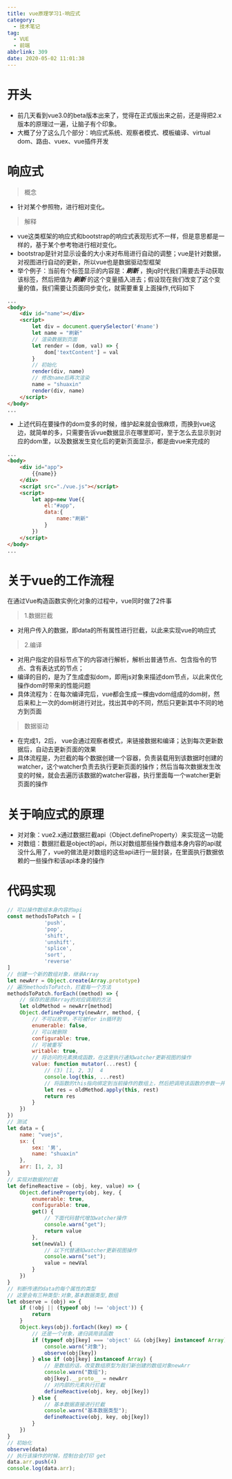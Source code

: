 ```yaml
---
title: vue原理学习1-响应式
category:
  - 技术笔记
tag:
  - VUE
  - 前端
abbrlink: 309
date: 2020-05-02 11:01:38
---
```


# 开头
- 前几天看到vue3.0的beta版本出来了，觉得在正式版出来之前，还是得把2.x版本的原理过一遍，让脑子有个印象。
- 大概了分了这么几个部分：响应式系统、观察者模式、模板编译、virtual dom、路由、vuex、vue插件开发

<!-- more -->

# 响应式
>概念
- 针对某个参照物，进行相对变化。

>解释
- vue这类框架的响应式和bootstrap的响应式表现形式不一样，但是意思都是一样的，基于某个参考物进行相对变化。
- bootstrap是针对显示设备的大小来对布局进行自动的调整；vue是针对数据，对视图进行自动的更新，所以vue也是数据驱动型框架
- 举个例子：当前有个标签显示的内容是：***刷新*** ，换jq时代我们需要去手动获取该标签，然后把值为 ***刷新*** 的这个变量插入进去；假设现在我们改变了这个变量的值，我们需要让页面同步变化，就需要重复上面操作,代码如下
```html
...
<body>
    <div id="name"></div>
    <script>
        let div = document.querySelector('#name')
        let name = "刷新"
        // 渲染数据到页面
        let render = (dom, val) => {
            dom['textContent'] = val
        }
        // 初始化
        render(div, name)
        // 修改name后再次渲染
        name = "shuaxin"
        render(div, name)
    </script>
</body>
...
```
- 上述代码在要操作的dom变多的时候，维护起来就会很麻烦，而换到vue这边，就简单的多，只需要告诉vue数据显示在哪里即可，至于怎么去显示到对应的dom里，以及数据发生变化后的更新页面显示，都是由vue来完成的
```html
...
<body>
    <div id="app">
        {{name}}
    </div>
    <script src="./vue.js"></script>
    <script>
        let app=new Vue({
            el:"#app",
            data:{
                name:"刷新"
            }
        })
    </script>
</body>
...
```

# 关于vue的工作流程
在通过Vue构造函数实例化对象的过程中，vue同时做了2件事

>1.数据拦截
- 对用户传入的数据，即data的所有属性进行拦截，以此来实现vue的响应式

>2.编译
- 对用户指定的目标节点下的内容进行解析，解析出普通节点、包含指令的节点、含有表达式的节点；
- 编译的目的，是为了生成虚拟dom，即用js对象来描述dom节点，以此来优化操作dom时带来的性能问题
- 具体流程为：在每次编译完后，vue都会生成一棵由vdom组成的dom树，然后来和上一次的dom树进行对比，找出其中的不同，然后只更新其中不同的地方到页面

>数据驱动
- 在完成1，2后， vue会通过观察者模式，来链接数据和编译；达到每次更新数据后，自动去更新页面的效果
- 具体流程是，为拦截的每个数据创建一个容器，负责装载用到该数据时创建的watcher，这个watcher负责去执行更新页面的操作；然后当每次数据发生改变的时候，就会去遍历该数据的watcher容器，执行里面每一个watcher更新页面的操作

# 关于响应式的原理
- 对对象：vue2.x通过数据拦截api（Object.defineProperty）来实现这一功能
- 对数组：数据拦截是object的api，所以对数组那些操作数组本身内容的api就没什么用了，vue的做法是对数组的这些api进行一层封装，在里面执行数据依赖的一些操作和该api本身的操作

# 代码实现

```js
// 可以操作数组本身内容的api
const methodsToPatch = [
            'push',
            'pop',
            'shift',
            'unshift',
            'splice',
            'sort',
            'reverse'
]
// 创建一个新的数组对象，继承Array
let newArr = Object.create(Array.prototype)
// 遍历methodsToPatch，拦截每一个方法
methodsToPatch.forEach((method) => {
    // 保存的是原Array的对应调用的方法
    let oldMethod = newArr[method]
    Object.defineProperty(newArr, method, {
        // 不可以枚举，不可被for in循环到
        enumerable: false,
        // 可以被删除
        configurable: true,
        // 可被重写
        writable: true,
        // 将访问的元素换成函数，在这里执行通知watcher更新视图的操作
        value: function mutator(...rest) {
            // (3) [1, 2, 3]  4
            console.log(this, ...rest)
            // 将函数的this指向绑定到当前操作的数组上，然后把调用该函数的参数一并传递过去
            let res = oldMethod.apply(this, rest)
            return res
        }
    })
})
// 测试
let data = {
    name: "vuejs",
    sx: {
        sex: '男',
        name: "shuaxin"
    },
    arr: [1, 2, 3]
}
// 实现对数据的拦截
let defineReactive = (obj, key, value) => {
    Object.defineProperty(obj, key, {
        enumerable: true,
        configurable: true,
        get() {
            // 下面代码替代增加watcher操作
            console.warn("get");
            return value
        },
        set(newVal) {
            // 以下代替通知watcher更新视图操作
            console.warn("set");
            value = newVal
        }
    })
}
// 判断传递的data的每个属性的类型
// 这里会有三种类型:对象,基本数据类型,数组
let observe = (obj) => {
    if (!obj || (typeof obj !== 'object')) {
        return
    }
    Object.keys(obj).forEach((key) => {
        // 还是一个对象，递归调用该函数
        if (typeof obj[key] === 'object' && (obj[key] instanceof Array) !== true) {
            console.warn("对象");
            observe(obj[key])
        } else if (obj[key] instanceof Array) {
            // 是数组的话，改变数组原型为我们新创建的数组对象newArr
            console.warn("数组");
            obj[key].__proto__ = newArr
            // 对内部的元素执行拦截
            defineReactive(obj, key, obj[key])
        } else {
            // 基本数据直接进行拦截
            console.warn("基本数据类型");
            defineReactive(obj, key, obj[key])
        }
    })
}
// 初始化
observe(data)
// 执行该操作的时候，控制台会打印 get
data.arr.push(4)
console.log(data.arr);
```